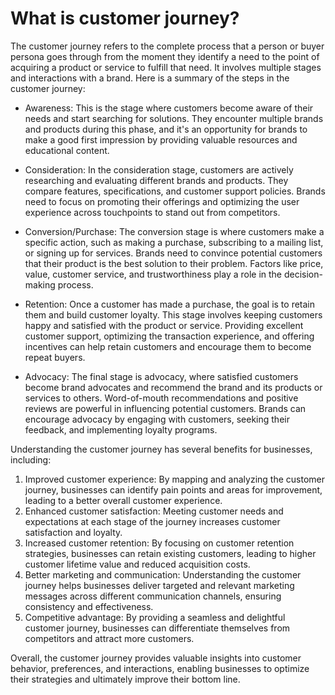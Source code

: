 # What is customer journey?


The customer journey refers to the complete process that a person or buyer persona goes through from the moment they
identify a need to the point of acquiring a product or service to fulfill that need. It involves multiple stages and
interactions with a brand. Here is a summary of the steps in the customer journey:

* Awareness: This is the stage where customers become aware of their needs and start searching for solutions. They
  encounter multiple brands and products during this phase, and it's an opportunity for brands to make a good first
  impression by providing valuable resources and educational content.

* Consideration: In the consideration stage, customers are actively researching and evaluating different brands and
  products. They compare features, specifications, and customer support policies. Brands need to focus on promoting
  their offerings and optimizing the user experience across touchpoints to stand out from competitors.

* Conversion/Purchase: The conversion stage is where customers make a specific action, such as making a purchase,
  subscribing to a mailing list, or signing up for services. Brands need to convince potential customers that their
  product is the best solution to their problem. Factors like price, value, customer service, and trustworthiness play a
  role in the decision-making process.

* Retention: Once a customer has made a purchase, the goal is to retain them and build customer loyalty. This stage
  involves keeping customers happy and satisfied with the product or service. Providing excellent customer support,
  optimizing the transaction experience, and offering incentives can help retain customers and encourage them to become
  repeat buyers.

* Advocacy: The final stage is advocacy, where satisfied customers become brand advocates and recommend the brand and
  its products or services to others. Word-of-mouth recommendations and positive reviews are powerful in influencing
  potential customers. Brands can encourage advocacy by engaging with customers, seeking their feedback, and
  implementing loyalty programs.

Understanding the customer journey has several benefits for businesses, including:

1. Improved customer experience: By mapping and analyzing the customer journey, businesses can identify pain points and
   areas for improvement, leading to a better overall customer experience.
2. Enhanced customer satisfaction: Meeting customer needs and expectations at each stage of the journey increases
   customer satisfaction and loyalty.
3. Increased customer retention: By focusing on customer retention strategies, businesses can retain existing customers,
   leading to higher customer lifetime value and reduced acquisition costs.
4. Better marketing and communication: Understanding the customer journey helps businesses deliver targeted and relevant
   marketing messages across different communication channels, ensuring consistency and effectiveness.
5. Competitive advantage: By providing a seamless and delightful customer journey, businesses can differentiate
   themselves from competitors and attract more customers.

Overall, the customer journey provides valuable insights into customer behavior, preferences, and interactions, enabling
businesses to optimize their strategies and ultimately improve their bottom line.